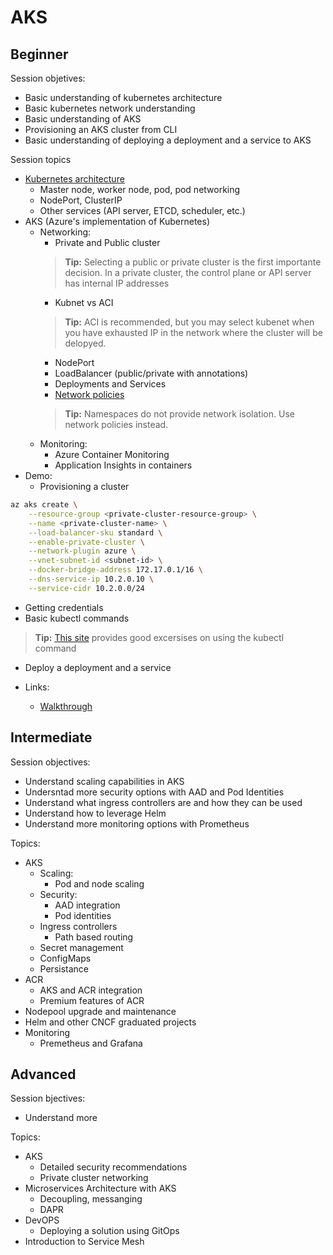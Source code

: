 # AKS

## Beginner

Session objetives:
- Basic understanding of kubernetes architecture
- Basic kubernetes network understanding
- Basic understanding of AKS
- Provisioning an AKS cluster from CLI
- Basic understanding of deploying a deployment and a service to AKS

Session topics

- [Kubernetes architecture](https://docs.microsoft.com/en-us/azure/aks/concepts-clusters-workloads)
  - Master node, worker node, pod, pod networking
  - NodePort, ClusterIP
  - Other services (API server, ETCD, scheduler, etc.)
- AKS (Azure's implementation of Kubernetes)
  - Networking: 
    - Private and Public cluster
    > **Tip:** Selecting a public or private cluster is the first importante decision. In a private cluster, the control plane or API server has internal IP addresses 
    - Kubnet vs ACI
    > **Tip:** ACI is recommended, but you may select kubenet when you have exhausted IP in the network where the cluster will be delopyed. 
    - NodePort
    - LoadBalancer (public/private with annotations)
    - Deployments and Services    
    - [Network policies](https://docs.microsoft.com/en-us/azure/aks/use-network-policies)
    > **Tip:** Namespaces do not provide network isolation. Use network policies instead.
  - Monitoring:
    - Azure Container Monitoring
    - Application Insights in containers
- Demo:
  - Provisioning a cluster
```bash
az aks create \
    --resource-group <private-cluster-resource-group> \
    --name <private-cluster-name> \
    --load-balancer-sku standard \
    --enable-private-cluster \
    --network-plugin azure \
    --vnet-subnet-id <subnet-id> \
    --docker-bridge-address 172.17.0.1/16 \
    --dns-service-ip 10.2.0.10 \
    --service-cidr 10.2.0.0/24 
```
  - Getting credentials
  - Basic kubectl commands
  > **Tip:** [This site](https://github.com/dgkanatsios/CKAD-exercises) provides good excersises on using the kubectl command
  - Deploy a deployment and a service

- Links:

  - [Walkthrough](https://docs.microsoft.com/en-us/azure/aks/kubernetes-walkthrough)

## Intermediate

Session objectives:

- Understand scaling capabilities in AKS
- Undersntad more security options with AAD and Pod Identities
- Understand what ingress controllers are and how they can be used
- Understand how to leverage Helm
- Understand more monitoring options with Prometheus


Topics:

- AKS
  - Scaling:
    - Pod and node scaling 
  - Security: 
    - AAD integration
    - Pod identities
  - Ingress controllers
    - Path based routing
  - Secret management
  - ConfigMaps
  - Persistance
- ACR
  - AKS and ACR integration
  - Premium features of ACR
- Nodepool upgrade and maintenance
- Helm and other CNCF graduated projects
- Monitoring
  - Premetheus and Grafana


## Advanced

Session bjectives:

- Understand more 

Topics:

- AKS
  - Detailed security recommendations
  - Private cluster networking
- Microservices Architecture with AKS
  - Decoupling, messanging
  - DAPR
- DevOPS
  - Deploying a solution using GitOps
- Introduction to Service Mesh
